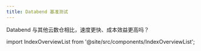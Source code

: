 ```yaml
---
title: Databend 基准测试
---
```


Databend 与其他云数仓相比，速度更快、成本效益更高吗？

import IndexOverviewList from '@site/src/components/IndexOverviewList';

<IndexOverviewList />